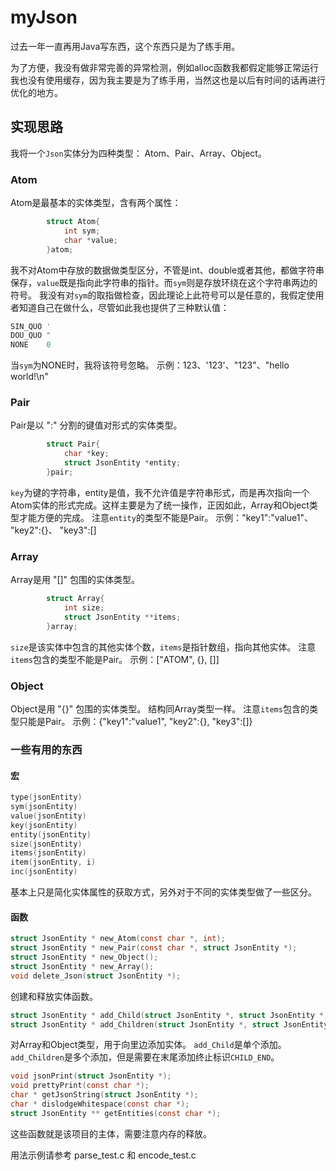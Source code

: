 # myJson #

过去一年一直再用Java写东西，这个东西只是为了练手用。

为了方便，我没有做非常完善的异常检测，例如alloc函数我都假定能够正常运行
我也没有使用缓存，因为我主要是为了练手用，当然这也是以后有时间的话再进行优化的地方。


## 实现思路 ##
我将一个`Json`实体分为四种类型：
Atom、Pair、Array、Object。

### Atom ###
Atom是最基本的实体类型，含有两个属性：
```c
        struct Atom{
            int sym;
            char *value;
        }atom;
```
我不对Atom中存放的数据做类型区分，不管是int、double或者其他，都做字符串保存，`value`既是指向此字符串的指针。而`sym`则是存放环绕在这个字符串两边的符号。
我没有对`sym`的取指做检查，因此理论上此符号可以是任意的，我假定使用者知道自己在做什么，尽管如此我也提供了三种默认值：
```c
SIN_QUO '
DOU_QUO "
NONE    0
```
当`sym`为NONE时，我将该符号忽略。
示例：123、'123'、"123"、"hello world!\n"

### Pair ###
Pair是以 ":" 分割的键值对形式的实体类型。
```c
        struct Pair{
            char *key;
            struct JsonEntity *entity;
        }pair;
```
`key`为键的字符串，entity是值，我不允许值是字符串形式，而是再次指向一个Atom实体的形式完成。这样主要是为了统一操作，正因如此，Array和Object类型才能方便的完成。
注意`entity`的类型不能是Pair。
示例："key1":"value1"、 "key2":{}、 "key3":[]

### Array ###
Array是用 "[]" 包围的实体类型。
```c
        struct Array{
            int size;
            struct JsonEntity **items;
        }array;
```
`size`是该实体中包含的其他实体个数，`items`是指针数组，指向其他实体。
注意`items`包含的类型不能是Pair。
示例：["ATOM", {}, []]

### Object ###
Object是用 "{}" 包围的实体类型。
结构同Array类型一样。
注意`items`包含的类型只能是Pair。
示例：{"key1":"value1", "key2":{}, "key3":[]}

### 一些有用的东西 ###

#### 宏 ####
```c
type(jsonEntity)
sym(jsonEntity)
value(jsonEntity)
key(jsonEntity)
entity(jsonEntity)
size(jsonEntity)
items(jsonEntity)
item(jsonEntity, i)
inc(jsonEntity)
```
基本上只是简化实体属性的获取方式，另外对于不同的实体类型做了一些区分。

#### 函数 ####
```c
struct JsonEntity * new_Atom(const char *, int);
struct JsonEntity * new_Pair(const char *, struct JsonEntity *);
struct JsonEntity * new_Object();
struct JsonEntity * new_Array();
void delete_Json(struct JsonEntity *);
```
创建和释放实体函数。

```c
struct JsonEntity * add_Child(struct JsonEntity *, struct JsonEntity *);
struct JsonEntity * add_Children(struct JsonEntity *, struct JsonEntity *, ...);
```
对Array和Object类型，用于向里边添加实体。
`add_Child`是单个添加。
`add_Children`是多个添加，但是需要在末尾添加终止标识`CHILD_END`。

```c
void jsonPrint(struct JsonEntity *);
void prettyPrint(const char *);
char * getJsonString(struct JsonEntity *);
char * dislodgeWhitespace(const char *);
struct JsonEntity ** getEntities(const char *);
```
这些函数就是该项目的主体，需要注意内存的释放。


用法示例请参考 parse_test.c 和 encode_test.c
